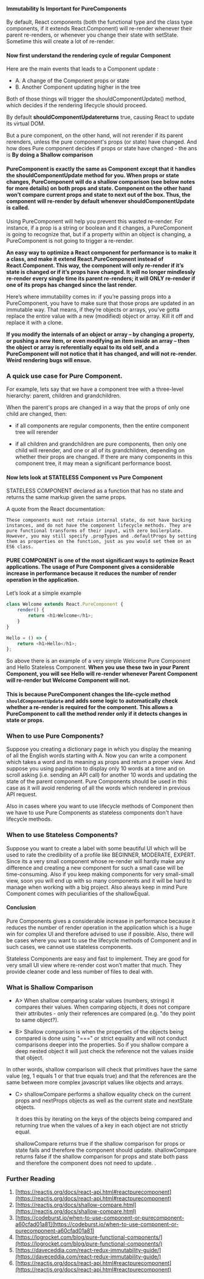 #### Immutability Is Important for PureComponents

By default, React components (both the functional type and the class type components, if it extends React.Component) will re-render whenever their parent re-renders, or whenever you change their state with setState. Sometime this will create a lot of re-render.

#### Now first understand the rendering cycle of regular Component

Here are the main events that leads to a Component update :

-   A. A change of the Component props or state
-   B. Another Component updating higher in the tree

Both of those things will trigger the shouldComponentUpdate() method, which decides if the rendering lifecycle should proceed.

By default **shouldComponentUpdatereturns** true, causing React to update its virtual DOM.

But a pure component, on the other hand, will not rerender if its parent rerenders, unless the pure component's props (or state) have changed. And how does Pure component decides if props or state have changed - the ans is **By doing a Shallow comparison**

#### PureComponent is exactly the same as Component except that it handles the shouldComponentUpdate method for you. When props or state changes, PureComponent will do a shallow comparison (see below notes for more details) on both props and state. Component on the other hand won’t compare current props and state to next out of the box. Thus, the component will re-render by default whenever shouldComponentUpdate is called.

Using PureComponent will help you prevent this wasted re-render. For instance, if a prop is a string or boolean and it changes, a PureComponent is going to recognize that, but if a property within an object is changing, a PureComponent is not going to trigger a re-render.

**An easy way to optimize a React component for performance is to make it a class, and make it extend React.PureComponent instead of React.Component. This way, the component will only re-render if it’s state is changed or if it’s props have changed. It will no longer mindlessly re-render every single time its parent re-renders; it will ONLY re-render if one of its props has changed since the last render.**

Here’s where immutability comes in: if you’re passing props into a PureComponent, you have to make sure that those props are updated in an immutable way. That means, if they’re objects or arrays, you’ve gotta replace the entire value with a new (modified) object or array. Kill it off and replace it with a clone.

**If you modify the internals of an object or array – by changing a property, or pushing a new item, or even modifying an item inside an array – then the object or array is referentially equal to its old self, and a PureComponent will not notice that it has changed, and will not re-render. Weird rendering bugs will ensue.**

### A quick use case for Pure Component.

For example, lets say that we have a component tree with a three-level hierarchy: parent, children and grandchildren.

When the parent's props are changed in a way that the props of only one child are changed, then:

-   if all components are regular components, then the entire component tree will rerender

-   if all children and grandchildren are pure components, then only one child will rerender, and one or all of its grandchildren, depending on whether their props are changed. If there are many components in this component tree, it may mean a significant performance boost.

#### Now lets look at STATELESS Component vs Pure Component

STATELESS COMPONENT declared as a function that has no state and returns the same markup given the same props.

A quote from the React documentation:

```
These components must not retain internal state, do not have backing instances, and do not have the component lifecycle methods. They are pure functional transforms of their input, with zero boilerplate. However, you may still specify .propTypes and .defaultProps by setting them as properties on the function, just as you would set them on an ES6 class.
```

#### PURE COMPONENT is one of the most significant ways to optimize React applications. The usage of Pure Component gives a considerable increase in performance because it reduces the number of render operation in the application.

Let’s look at a simple example

```js
class Welcome extends React.PureComponent {
	render() {
		return <h1>Welcome</h1>;
	}
}

Hello = () => {
	return <h1>Hello</h1>;
};
```

So above there is an example of a very simple Welcome Pure Component and Hello Stateless Component. **When you use these two in your Parent Component, you will see Hello will re-render whenever Parent Component will re-render but Welcome Component will not.**

#### This is because PureComponent changes the life-cycle method `shouldComponentUpdate` and adds some logic to automatically check whether a re-render is required for the component. This allows a PureComponent to call the method render only if it detects changes in state or props.

### When to use Pure Components?

Suppose you creating a dictionary page in which you display the meaning of all the English words starting with A. Now you can write a component which takes a word and its meaning as props and return a proper view. And suppose you using pagination to display only 10 words at a time and on scroll asking (i.e. sending an API call) for another 10 words and updating the state of the parent component. Pure Components should be used in this case as it will avoid rendering of all the words which rendered in previous API request.

Also in cases where you want to use lifecycle methods of Component then we have to use Pure Components as stateless components don't have lifecycle methods.

### When to use Stateless Components?

Suppose you want to create a label with some beautiful UI which will be used to rate the credibility of a profile like BEGINNER, MODERATE, EXPERT. Since its a very small component whose re-render will hardly make any difference and creating a new component for such a small case will be time-consuming. Also if you keep making components for very small-small view, soon you will end up with so many components and it will be hard to manage when working with a big project. Also always keep in mind Pure Component comes with peculiarities of the shallowEqual.

#### Conclusion

Pure Components gives a considerable increase in performance because it reduces the number of render operation in the application which is a huge win for complex UI and therefore advised to use if possible. Also, there will be cases where you want to use the lifecycle methods of Component and in such cases, we cannot use stateless components.

Stateless Components are easy and fast to implement. They are good for very small UI view where re-render cost won’t matter that much. They provide cleaner code and less number of files to deal with.

### What is Shallow Comparison

-   A> When shallow comparing scalar values (numbers, strings) it compares their values. When comparing objects, it does not compare their attributes - only their references are compared (e.g. "do they point to same object?).

-   B> Shallow comparison is when the properties of the objects being compared is done using "===" or strict equality and will not conduct comparisons deeper into the properties. So if you shallow compare a deep nested object it will just check the reference not the values inside that object.

In other words, shallow comparison will check that primitives have the same value (eg, 1 equals 1 or that true equals true) and that the references are the same between more complex javascript values like objects and arrays.

-   C> shallowCompare performs a shallow equality check on the current props and nextProps objects as well as the current state and nextState objects.

    It does this by iterating on the keys of the objects being compared and returning true when the values of a key in each object are not strictly equal.

    shallowCompare returns true if the shallow comparison for props or state fails and therefore the component should update.
    shallowCompare returns false if the shallow comparison for props and state both pass and therefore the component does not need to update.
    .

### Further Reading

1. [https://reactjs.org/docs/react-api.html#reactpurecomponent](https://reactjs.org/docs/react-api.html#reactpurecomponent)
2. [https://reactjs.org/docs/shallow-compare.html](https://reactjs.org/docs/shallow-compare.html)
3. [https://codeburst.io/when-to-use-component-or-purecomponent-a60cfad01a81](https://codeburst.io/when-to-use-component-or-purecomponent-a60cfad01a81)
4. [https://logrocket.com/blog/pure-functional-components/](https://logrocket.com/blog/pure-functional-components/)
5. [https://daveceddia.com/react-redux-immutability-guide/](https://daveceddia.com/react-redux-immutability-guide/)
6. [https://reactjs.org/docs/react-api.html#reactpurecomponent](https://reactjs.org/docs/react-api.html#reactpurecomponent)
